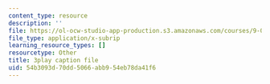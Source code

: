 ```yaml
---
content_type: resource
description: ''
file: https://ol-ocw-studio-app-production.s3.amazonaws.com/courses/9-00sc-introduction-to-psychology-fall-2011/54b3093d70dd5066abb954eb78da41f6_v4ur5mna060.vtt
file_type: application/x-subrip
learning_resource_types: []
resourcetype: Other
title: 3play caption file
uid: 54b3093d-70dd-5066-abb9-54eb78da41f6
---
```

